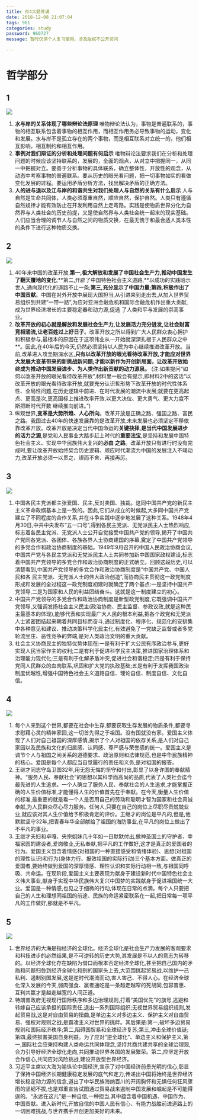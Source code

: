 ```yaml
---
title: 肖4大题背诵
date: 2018-12-08 21:07:04
tags: 961
categories: study
password: 960727
message: 暂时仅供个人复习使用，涉及版权不公开访问

---
```


# 哲学部分

## 1

![](https://image.cloud.8hfq.com/img/20181208221552.png/log)

1. **水与岸的关系体现了哪些辩论法原理**
   唯物辩论法认为，事物是普遍联系的，事物的相互联系包含着事物的相互作用，而相互作用务必导致事物的运动，变化和发展。水与岸不是孤立存在的两个事物，而是相互联系对立统一的，他们相互影响，相互制约和相互作用。
2. **事例对我们辩证的分析和处理问题有何启示**
   唯物辩论法要求我们在分析和处理问题的时候应该坚持联系的，发展的，全面的观点，从对立中把握同一，从同一中把握对立。要善于分析事物的具体联系，确立整体性，开放性的观念，从动态中考察事物的普遍联系。要从历史的眼光看问题，把一切事物如实的看做变化发展的过程。要运用矛盾分析方法，找出解决矛盾的正确方法。
3. **人的进与退以及江与岸的和谐共生对我们处理人与自然的关系有什么启示**
   人与自然是生命共同体，人类必须尊重自然，顺应自然，保护自然。人类只有遵循自然规律才能有效防止在开发利用自然上走弯路。实践是使物质世界分化为自然界与人类社会的历史前提，又是使自然界与人类社会统一起来的现实基础。人们应当合理的调节人与自然之间的物质交换，在最无愧于和最合适人类本性的条件下进行这种物质交换。

## 2 

![](https://image.cloud.8hfq.com/img/20181208233636.png/log)

1. 40年来中国的改革开放,**第一,极大解放和发展了中国社会生产力,推动中国发生了翻天覆地的变化**;**第二,开辟了中国特色社会主义道路,**以成功的实践昭示世人,通向现代化的道路不止一条;**第三,充分显示了中国力量;第四,积极作出了中国贡献**。中国在对外开放中展现大国担当,从引进来到走出去,从加入世界贸易组织到共建“一带一路”,为应对亚洲金融危机和国际金融危机作出重大贡献,成为世界经济增长的主要稳定器和动力源,促选
   了人类和平与发展的崇高事业。
2. **改革开放的初心就是解放和发展社会生产力,让发展活力充分迸发,让社会财富竞相涌流,让老百姓过上好日子**。改革开放之所以得到广大人民群众衷心拥护和积极参与,最根本的原因在于这项伟业从一开始就深深扎根于人民群众之中**。因此,在40年后的今天,仍然必须坚持以人民为中心继续推进改革开放。当前,改革进入攻坚期深水区,**只有以改革开放的眼光看待改革开放,才能应对世界大发展大变革带来的新挑战新问题;才能以新作为开创新局面，让改革开放始终成为推动中国发展进步、为人类作出新贡献的动力源泉。**
   (注:如果提问“如何以改革开放的眼光看待改革开放”,材料里一般会有提示,即材料2中的这话“以改革开放的眼光看待改率开放,就要充分认识哲形势下改革开放的时代性体系性、全局性问题,在历史逻辑中前进、在时代发展的潮流中发展;就要在更高起点、更高是次,更高国标上推进改率开效,以更大决位、更大勇气、更大力度不斯把断时代开数
   继续推向前进。”)
3. 纵观世界,**变革是大势所趋、人心所向**。改革开放是正确之路、强国之路、富民之路。我国过去40年的快速发展靠的是改革开放,未来发展也必须坚定不移依靠改革开放。改革开放是决定当代中国命运的**关键抉择,**是当代中国发展进步的**活力之源**,是党和人民事业大踏步赶上时代的**重要法宝**,是坚持和发展中国特色社会主义、实现中华民族伟大复兴的**必由**
   **之路**。改革开放只有进行时没有完成时,要让改革开放始终契合历史逻辑、顺应时代潮流为中国的发展注入不竭动力,改革开放必须一以贯之、锲而不舍、再接再厉。

## 3

![](https://image.cloud.8hfq.com/img/20181209105623.png/log)

1. 中国各民主党派都主张爱国、民主,反对卖国、独裁。这同中国共产党的新民主主义革命政纲基本上是一致的。因此,它们从成立的时候起,大多同中国共产党建立了不同程度的合作关系,并在斗争实践中逐步地发展了这种关系。1948年4月30日,中共中央发布“五一口号”,得到各民主党派、无党派民主人士热烈响应,标志着各民主党派、无党派人士公开自觉接受中国共产党的领导,揭开了中国共产党同各党派、各团体、各族各界人士协商建国的序幕,奠定了中国共产党领导的多党合作和政治协商制度的基础。1949年9月召开的中国人民政治协商会议,中国共产党与各民主党派和无党派民主人土共同参加新中国国家政权建设,标志着中国共产党领导的多党合作和政治协商制度的正式确立。回顾这段历史,可以清楚看到,中国共产党领导的多党合作和政治协商制度是“中国共产党、中国人民和各
   民主党派、无党派人士的伟大政治创造”,而协商民主贯彻这一政党制度形成和发展的全过程这一政党制度初建时就确定了两个基点:一是坚持中国共产党领导,二是为国家和人民的利益团结奋斗。这就是这一制度建立的初心。
2. 中国共产党领导的多党合作和政治协商制度是新型政党制度,它既强调中国共产党领导,又强调发扬社会主义民主(政治协商、民主监督、参政议政,就是这种民主最基本的体现),能够代表和实现最广大人民的根本利益,把各个政党和无党派人士紧密团结起来朝着共同目标而奋斗,通过制度化、程序化、规范化的安排集中各种意见和建议、推动决策科学化民主化,有效避免了一党缺乏监督或者多党轮流坐庄、恶性竞争的弊端,是对人类政治文明的重大贡献。
3. 社会主义协商民主的独特优势体现在:一是有利于扩大公民有序政治参与,更好实现人民当家作主的权利;二是有利于促进科学民主决策,推进国家治理体系和治理能力现代化;三是有利于化解矛盾冲突,促进社会和谐稳定;四是有利于保持党同人民群众的血肉联系,巩固和扩大党的执政基础;五是有利于发挥我国政治制度优越性,增强中国特色社会主义道路自信、理论自信、制度自信、文化自信。

## 4

![](https://image.cloud.8hfq.com/img/20181209110212.png/log)

1. 每个人来到这个世界,都要在社会中生存,都要获取生存发展的物质条件,都要寻求慰藉心灵的精神家园,这一切首先得之于祖国。没有国就没有家。爱国主义体现了人们对自己祖国的深厚感情,揭示了个人对祖国的依存关系,是人们对自己家园以及民族和文化的归属感、认同感、尊严感与荣誉感的统一。爱国主义是调节个人与祖国之间关系的道德要求、政治原则和法律规范,也是中华民族精神的核心。爱国是每个人都应当自觉履行的责任和义务,是对祖国的报答。
2. 王继才同志守岛卫国32年,用无怨无悔的坚守和付出,彰显了以身许国的奉献精神。“服务人民、奉献社会”的思想以其科学而高尚的品质,代表了人类社会迄今最先进的人生追求。一个人确立了服务人民、奉献社会的人生追求,才能掌握正确的人生价值标准,才能懂得人生的价值首先在于奉献。在今天,衡量人生价值的标准,最重要的就是看一个人是否用自己的劳动和聪明才智为国家和社会真诚奉献,为人民群众尽心尽力服务。任何人,只要在自己的岗位上尽职尽责兢兢业业,就应该对其人生价值给予积极肯定的评价。王继才的岗位是平凡的,但是,他默默坚守32年,把青春年华全部献给了祖国的海防事业,在平凡的岗位上做出了不平凡的事业。
3. 王继才夫妇和卓嘎、央宗姐妹几十年如一日默默付出,做神圣国土的守护者、幸福家园的建设者,爱岗敬业,无私奉献,把平凡的工作做好,这才是真正的爱国者的行为。爱国主义包含着情感(对祖国的一种直接感受和情绪体验)、思想(对祖国的理性认识)和行为(身体力行、报效祖国的实际行动)三个基本方面。做真正的爱国者,要始终做到爱国的深厚情感、理性认识和实际行动相一致,与祖国同呼吸、共命运。在现阶段,爱国主义主要表现为献身于建设新时代中国特色社会主义伟大事业,献身于实现中华民族伟大复兴中国梦的实践献身于促进祖国统一大业。爱国是一种情感,也见之于细微的行动,体现在日常的点滴。每个人只要把自己的人生和理想同祖国的前途、民族的命运紧密联系在一起,把日常每一项平凡的工作做好,那就是不平凡。

## 5

 ![](https://image.cloud.8hfq.com/img/20181209110259.png/log)

1. 世界经济的大海是指经济的全球化。经济全球化是社会生产力发展的客观要求和科技进步的必然结果,是不可逆转的历史大势,其发展是不以人的意志为转移的。以经济全球化存在缺陷为借口而根本否定经济全球化,甚至把自己国内的矛盾和问题归咎到经济全球化和别的国家头上去,大范围挑起贸易战,以维护一己私利、遏制别国发展,这是逆时代潮流而动,害人害己、不得人心。在经济全球化深入发展的今天,弱肉强食、赢者通吃是一条越走越窄的死胡同,包容普惠、互利共赢才是越走越宽的人间正道。
2. 特朗普政府无视现行国际秩序和多边治理规则,打着“美国优先”的旗号,逃避和转嫁自己应该承担的国际责任,退出一系列国际组织;无视世界贸易组织规则,发起贸易战,这是对自由贸易的扭曲,是单边主义对多边主义、保护主义对自由贸易、强权对规则之战,是霸凌主义对世界的挑衅。其后果是:第一,破坏多边贸易规则和国际经济秩序;第二,阻碍国贸易和全球经济复苏;第三,冲击全球价值链;第四,最终损害美国自身利益。为了应对”逆全球化”、单边主义和保护主义,第一,国际社会应秉持构建人类命运共同体理念,坚持共商共建共享的全球治理观,合力引导好经济全球化走向,共同推动世界各国的发展繁荣。第二,应坚定开放合作信心,共同应对风险挑战,建设开放型世界经济。
3. 习近平主席以大海为喻纵论中国经济,宣示了对中国经济前景光明的信心,彰显了保持中国经济长期健康稳定发展的底气和定力,传递出中国将始终是世界经济增长稳定动力源的信念,道出了中华民族海纳百川的开阔胸怀和无惧任何狂风骤雨的坚韧不拔,也是郑重宣告试图通过贸易战来遏制中国发展和崛起是不可能得逞的。“永远在这儿”是一种自信,一种担当,其中蕴含着中国机遇、中国作为、中国贡献。进入新时代,开放自信的中国人民有信心、有能力战胜前进道路上的一切困难挑战,与世界携手开创更加美好的未来。